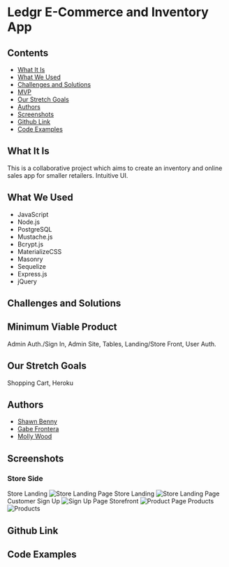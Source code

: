 # Ledgr E-Commerce and Inventory App
## Contents
* [What It Is](https://github.com/mollywood/Ledgr_App/blob/master/README.md#what-it-is)
* [What We Used](https://github.com/mollywood/Ledgr_App/blob/master/README.md#what-we-used)
* [Challenges and Solutions](https://github.com/mollywood/Ledgr_App/blob/master/README.md#challenges-and-solutions)
* [MVP](https://github.com/mollywood/Ledgr_App/blob/master/README.md#minimum-viable-product)
* [Our Stretch Goals](https://github.com/mollywood/Ledgr_App/blob/master/README.md#our-stretch-goals)
* [Authors](https://github.com/mollywood/Ledgr_App/blob/master/README.md#authors)
* [Screenshots](https://github.com/mollywood/Ledgr_App/blob/master/README.md#screenshots)
* [Github Link](https://github.com/mollywood/Ledgr_App/blob/master/README.md#github-link)
* [Code Examples](https://github.com/mollywood/Ledgr_App/blob/master/README.md#code-examples)
## What It Is
This is a collaborative project which aims to create an inventory and online sales app for smaller retailers. Intuitive UI. 
## What We Used
* JavaScript
* Node.js
* PostgreSQL
* Mustache.js
* Bcrypt.js
* MaterializeCSS
* Masonry
* Sequelize
* Express.js
* jQuery
## Challenges and Solutions
## Minimum Viable Product
Admin Auth./Sign In, Admin Site, Tables, Landing/Store Front, User Auth.
## Our Stretch Goals
Shopping Cart, Heroku
## Authors
* [Shawn Benny](https://github.com/sbenn9210)
* [Gabe Frontera](https://github.com/Unclechamps)
* [Molly Wood](https://github.com/mollywood)
## Screenshots
### Store Side
Store Landing
![Store Landing Page](https://i.imgur.com/RaOb6m1.png)
Store Landing
![Store Landing Page](https://i.imgur.com/dYLIF22.png)
Customer Sign Up
![Sign Up Page](https://i.imgur.com/J9aEEvT.png)
Storefront
![Product Page](https://i.imgur.com/RprkVEY.png)
Products
![Products](https://i.imgur.com/UxGKMFt.png)
## Github Link
## Code Examples
